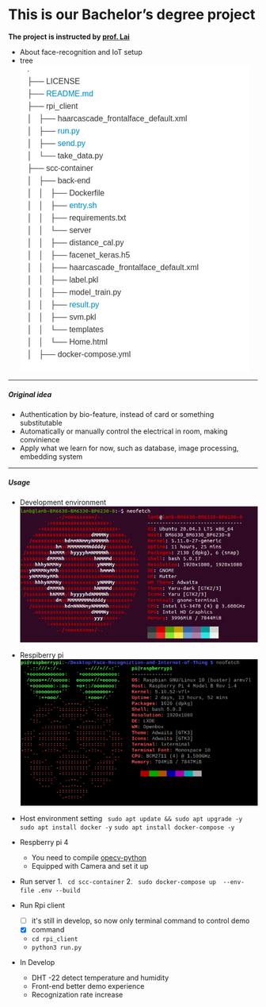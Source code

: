 # This is our Bachelor’s degree project
**The project is instructed by [prof. Lai](https://www.hsnl.cse.nsysu.edu.tw//wklai/)**

- About face-recognition and IoT setup
- tree
![](/pic/tree.png)

---
##### Original idea
- Authentication by bio-feature, instead of card or something substitutable
- Automatically or manually control the electrical in room, making convinience
- Apply what we learn for now, such as database, image processing, embedding system
---
##### Usage
- Development environment
![](/pic/neofetch.png)
- Respiberry pi 
![](/pic/neofetch_rpi.png)

- Host environment setting
    ``` sudo apt update && sudo apt upgrade -y```
    ``` sudo apt install docker -y ```
    ``` sudo apt install docker-compose -y ```

- Respberry pi 4 
    - You need to compile [opecv-python](https://pimylifeup.com/raspberry-pi-opencv/) 
    - Equipped with Camera and set it up

- Run server 
    1\. ``` cd scc-container```
    2\. ``` sudo docker-compose up  --env-file .env --build```

- Run Rpi client
    - [ ] it's still in develop, so now only terminal command to control demo
    - [x] command
    - ``` cd rpi_client ```
    - ```python3 run.py ```

- In Develop
    - DHT -22 detect temperature and humidity
    - Front-end better demo experience
    - Recognization rate increase